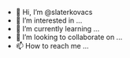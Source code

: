 - 👋 Hi, I’m @slaterkovacs
- 👀 I’m interested in ... 
- 🌱 I’m currently learning ...
- 💞️ I’m looking to collaborate on ...
- 📫 How to reach me ...

<!---
slaterkovacs/slaterkovacs is a ✨ special ✨ repository because its `README.md` (this file) appears on your GitHub profile.
You can click the Preview link to take a look at your changes.
--->
